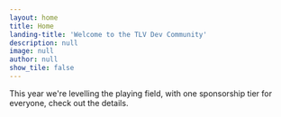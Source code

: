 ```yaml
---
layout: home
title: Home
landing-title: 'Welcome to the TLV Dev Community'
description: null
image: null
author: null
show_tile: false
---
```


This year we're levelling the playing field, with one sponsorship tier for everyone, check out the details.

